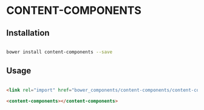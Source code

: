 # CONTENT-COMPONENTS



## Installation

``` bash

bower install content-components --save

```

## Usage

```html

<link rel="import" href="bower_components/content-components/content-components.html">

<content-components></content-components>
```




